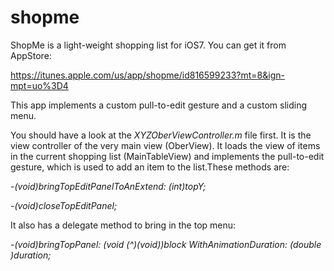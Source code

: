shopme
======

ShopMe is a light-weight shopping list for iOS7. You can get it from AppStore:

https://itunes.apple.com/us/app/shopme/id816599233?mt=8&ign-mpt=uo%3D4

This app implements a custom pull-to-edit gesture and a custom sliding menu. 

You should have a look at the *XYZOberViewController.m* file first. It is the view controller of the very main view (OberView). It loads the view of items in the current shopping list (MainTableView) and implements the pull-to-edit gesture, which is used to add an item to the list.These methods are:

 *-(void)bringTopEditPanelToAnExtend: (int)topY;*
 
 *-(void)closeTopEditPanel;*

It also has a delegate method to bring in the top menu:

 *-(void)bringTopPanel: (void (^)(void))block WithAnimationDuration: (double )duration;*
